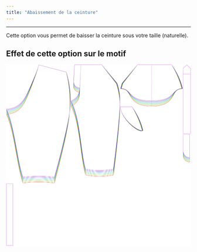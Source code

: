 ```yaml
---
title: "Abaissement de la ceinture"
---
```


---

Cette option vous permet de baisser la ceinture sous votre taille (naturelle).

## Effet de cette option sur le motif

![Cette image montre l'effet de cette option en superposant plusieurs variantes qui ont une valeur différente pour cette option](cornelius_waistbandbelowwaist_sample.svg "Effet de cette option sur le motif")
